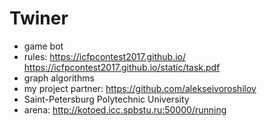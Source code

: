 # Twiner
* game bot
* rules: https://icfpcontest2017.github.io/ https://icfpcontest2017.github.io/static/task.pdf
* graph algorithms
* my project partner: https://github.com/alekseivoroshilov
* Saint-Petersburg Polytechnic University
* arena: http://kotoed.icc.spbstu.ru:50000/running
